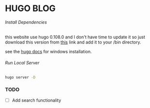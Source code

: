 # HUGO BLOG
###### Install Dependencies
this website use hugo 0.108.0 and I don't have time to update it so just download this version from [this](https://github.com/gohugoio/hugo/releases/tag/v0.108.0) link and add it to your /bin directory.

see the [hugo docs](https://gohugo.io/installation/windows/) for windows installation.

###### Run Local Server
```bash
hugo server -D
```
### TODO
- [ ] Add search functionality
